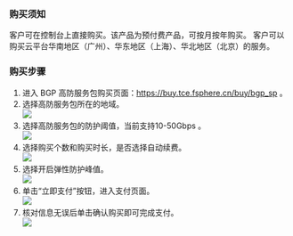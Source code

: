 ### 购买须知
客户可在控制台上直接购买。该产品为预付费产品，可按月按年购买。
客户可以购买云平台华南地区（广州）、华东地区（上海）、华北地区（北京）的服务。
### 购买步骤
1. 进入 BGP 高防服务包购买页面：<a href="https://buy.tce.fsphere.cn/buy/bgp_sp" target="_blank">https://buy.tce.fsphere.cn/buy/bgp_sp 。</a>
2. 选择高防服务包所在的地域。<br>![](http://imgcache.tce.fsphere.cn/image/mc.qcloudimg.com/static/img/ec3ff5d3b4271d9c7c8ac8b717a0d026/image.png)
3. 选择高防服务包的防护阈值，当前支持10-50Gbps 。<br>![](http://imgcache.tce.fsphere.cn/image/mc.qcloudimg.com/static/img/3a7abe865da6792de39c7797372e8191/image.png)
4. 选择购买个数和购买时长，是否选择自动续费。<br>![](http://imgcache.tce.fsphere.cn/image/mc.qcloudimg.com/static/img/54e9fd1f5ee6940807b8cca6fa3662e4/image.png)
5. 选择开启弹性防护峰值。<br>![](http://imgcache.tce.fsphere.cn/image/mc.qcloudimg.com/static/img/4425c6e99812caf2c00ea9ee8c1e58c2/image.png)
6. 单击“立即支付”按钮，进入支付页面。<br>![](http://imgcache.tce.fsphere.cn/image/mc.qcloudimg.com/static/img/353008065266c64ae570df9e2309ffb0/image.png)<br>
7. 核对信息无误后单击确认购买即可完成支付。<br>![](http://imgcache.tce.fsphere.cn/image/mc.qcloudimg.com/static/img/63561f619d0f7a409c2e07dafafd6f78/image.png)
